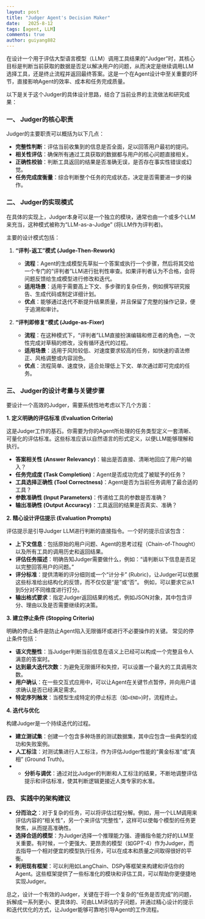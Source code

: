 ```yaml
---
layout: post
title: "Judger Agent's Decision Maker"
date:   2025-8-12
tags: [agent, LLM]
comments: true
author: guiyang882
---
```


<!-- more -->

在设计一个用于评估大型语言模型（LLM）调用工具结果的“Judger”时，其核心目标是判断当前获取的数据是否足以解决用户的问题，从而决定是继续调用LLM选择工具，还是终止流程并返回最终答案。这是一个在Agent设计中至关重要的环节，直接影响Agent的效率、成本和任务完成质量。

以下是关于这个Judger的具体设计思路，结合了当前业界的主流做法和研究成果：

### 一、 Judger的核心职责

Judger的主要职责可以概括为以下几点：

*   **完整性判断**：评估当前收集到的信息是否全面，足以回答用户最初的提问。
*   **相关性评估**：确保所有通过工具获取的数据都与用户的核心问题直接相关。
*   **正确性校验**：判断工具返回的结果是否准确无误，是否存在事实性错误或幻觉。
*   **任务完成度衡量**：综合判断整个任务的完成状态，决定是否需要进一步的操作。

### 二、 Judger的实现模式

在具体的实现上，Judger本身可以是一个独立的模块，通常也由一个或多个LLM来充当，这种模式被称为“LLM-as-a-Judge” (将LLM作为评判者)。

主要的设计模式包括：

1.  **“评判-返工”模式 (Judge-Then-Rework)**
    *   **流程**：Agent的生成模型先草拟一个答案或执行一个步骤，然后将其交给一个专门的“评判者”LLM进行批判性审查。如果评判者认为不合格，会将问题反馈给生成模型进行修改和迭代。
    *   **适用场景**：适用于需要高上下文、多步骤的复杂任务，例如撰写研究报告、生成代码或制定详细计划。
    *   **优点**：能够通过迭代不断提升结果质量，并且保留了完整的操作记录，便于追溯和审计。

2.  **“评判即修复”模式 (Judge-as-Fixer)**
    *   **流程**：在这种模式下，“评判者”LLM直接扮演编辑和修正者的角色，一次性完成对草稿的修改，没有循环迭代的过程。
    *   **适用场景**：适用于风险较低、对速度要求较高的任务，如快速的语法修正、风格调整或内容润色。
    *   **优点**：流程简单、速度快，适合处理低上下文、单次通过即可完成的任务。

### 三、 Judger的设计考量与关键步骤

要设计一个高效的Judger，需要系统性地考虑以下几个方面：

**1. 定义明确的评估标准 (Evaluation Criteria)**

这是Judger工作的基石。你需要为你的Agent所处理的任务类型定义一套清晰、可量化的评估标准。这些标准应该以自然语言的形式定义，以便LLM能够理解和执行。

*   **答案相关性 (Answer Relevancy)**：输出是否直接、清晰地回应了用户的输入？
*   **任务完成度 (Task Completion)**：Agent是否成功完成了被赋予的任务？
*   **工具选择正确性 (Tool Correctness)**：Agent是否为当前任务调用了最合适的工具？
*   **参数准确性 (Input Parameters)**：传递给工具的参数是否准确？
*   **输出准确性 (Output Accuracy)**：工具返回的结果是否真实、准确？

**2. 精心设计评估提示 (Evaluation Prompts)**

评估提示是引导Judger LLM进行判断的直接指令。一个好的提示应该包含：

*   **上下文信息**：包括原始的用户问题、Agent的思考过程（Chain-of-Thought）以及所有工具的调用历史和返回结果。
*   **评估任务描述**：明确告知Judger需要做什么，例如：“请判断以下信息是否足以完整回答用户的问题。”
*   **评分标准**：提供清晰的评分细则或一个“计分卡” (Rubric)，让Judger可以依据这些标准给出结构化的反馈，而不仅仅是“是”或“否”。 例如，可以要求它从1到5分对不同维度进行打分。
*   **输出格式要求**：指定Judger返回结果的格式，例如JSON对象，其中包含评分、理由以及是否需要继续的决策。

**3. 建立停止条件 (Stopping Criteria)**

明确的停止条件是防止Agent陷入无限循环或进行不必要操作的关键。 常见的停止条件包括：

*   **语义完整性**：当Judger判断当前信息在语义上已经可以构成一个完整且令人满意的答案时。
*   **达到最大迭代次数**：为避免无限循环和失控，可以设置一个最大的工具调用次数。
*   **用户确认**：在一些交互式应用中，可以让Agent在关键节点暂停，并向用户请求确认是否已经满足需求。
*   **特定序列触发**：当模型生成特定的停止标志（如`<END>`)时，流程终止。

**4. 迭代与优化**

构建Judger是一个持续迭代的过程。

*   **建立测试集**：创建一个包含多种场景的测试数据集，其中应包含一些典型的成功和失败案例。
*   **人工标注**：对测试集进行人工标注，作为评估Judger性能的“黄金标准”或“真相” (Ground Truth)。
*   - **分析与调优**：通过对比Judger的判断和人工标注的结果，不断地调整评估提示和评估标准，使其判断逻辑更接近人类专家的水准。

### 四、 实践中的架构建议

*   **分而治之**：对于复杂的任务，可以将评估过程分解。例如，用一个LLM调用来评估内容的“相关性”，另一个来评估“完整性”，这样可以使每个模型的任务更聚焦，从而提高准确性。
*   **选择合适的模型**：为Judger选择一个推理能力强、遵循指令能力好的LLM至关重要。有时候，一个更强大、更昂贵的模型（如GPT-4）作为Judger，而去指导一个相对便宜的模型执行任务，可以在成本和质量之间取得很好的平衡。
*   **利用现有框架**：可以利用如LangChain、DSPy等框架来构建和评估你的Agent。这些框架提供了一些标准化的模块和评估工具，可以帮助你更便捷地实现Judger。

总之，设计一个有效的Judger，关键在于将一个复杂的“任务是否完成”的问题，拆解成一系列更小、更具体的、可由LLM评估的子问题，并通过精心设计的提示和迭代优化的方式，让Judger能够可靠地引导Agent的工作流程。
